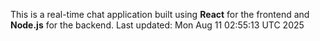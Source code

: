 This is a real-time chat application built using **React** for the frontend and **Node.js** for the backend.
Last updated: Mon Aug 11 02:55:13 UTC 2025

